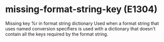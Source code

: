 # missing-format-string-key (E1304)

Missing key %r in format string dictionary Used when a format string
that uses named conversion specifiers is used with a dictionary that
doesn't contain all the keys required by the format string.
